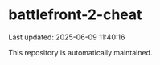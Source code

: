 # battlefront-2-cheat

Last updated: 2025-06-09 11:40:16

This repository is automatically maintained.

